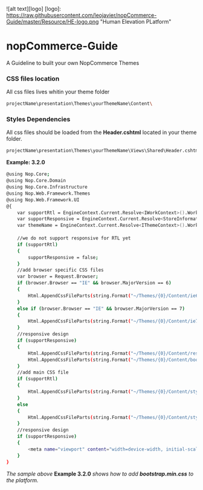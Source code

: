 ![alt text][logo]
[logo]: https://raw.githubusercontent.com/leojavier/nopCommerce-Guide/master/Resource/HE-logo.png "Human Elevation PLatform"
# nopCommerce-Guide
A Guideline to built your own NopCommerce Themes

### CSS files location
All css files lives whitin your theme folder

```sh
projectName\presentation\Themes\yourThemeName\Content\
```


### Styles Dependencies
All css files should be loaded from the **Header.cshtml** located in your theme folder.

```sh
projectName\presentation\Themes\yourThemeName\Views\Shared\Header.cshtml
```


**Example: 3.2.0**

```sh
@using Nop.Core;
@using Nop.Core.Domain
@using Nop.Core.Infrastructure
@using Nop.Web.Framework.Themes
@using Nop.Web.Framework.UI
@{
    var supportRtl = EngineContext.Current.Resolve<IWorkContext>().WorkingLanguage.Rtl;
    var supportResponsive = EngineContext.Current.Resolve<StoreInformationSettings>().ResponsiveDesignSupported;
    var themeName = EngineContext.Current.Resolve<IThemeContext>().WorkingThemeName;
    
    //we do not support responsive for RTL yet
    if (supportRtl)
    {
        supportResponsive = false;
    }
    //add browser specific CSS files
    var browser = Request.Browser;
    if (browser.Browser == "IE" && browser.MajorVersion == 6)
    {
        Html.AppendCssFileParts(string.Format("~/Themes/{0}/Content/ie6.css", themeName));
    }
    else if (browser.Browser == "IE" && browser.MajorVersion == 7)
    {
        Html.AppendCssFileParts(string.Format("~/Themes/{0}/Content/ie7.css", themeName));
    }
    //responsive design
    if (supportResponsive)
    {
        Html.AppendCssFileParts(string.Format("~/Themes/{0}/Content/responsive.css", themeName));
        Html.AppendCssFileParts(string.Format("~/Themes/{0}/Content/bootstrap/bootstrap.css", themeName));
    }
    //add main CSS file
    if (supportRtl)
    {
        Html.AppendCssFileParts(string.Format("~/Themes/{0}/Content/styles.rtl.css", themeName));
    }
    else
    {
        Html.AppendCssFileParts(string.Format("~/Themes/{0}/Content/styles.css", themeName));
    }
    //responsive design
    if (supportResponsive)
    {
        <meta name="viewport" content="width=device-width, initial-scale=1">
    }
}

```
*The sample above* **Example 3.2.0** *shows how to add **bootstrap.min.css** to the platform.*
